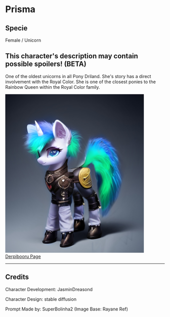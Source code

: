 # Prisma

## Specie

Female / Unicorn

## This character's description may contain possible spoilers! (BETA)

One of the oldest unicorns in all Pony Driland. She's story has a direct involvement with the Royal Color. She is one of the closest ponies to the Rainbow Queen within the Royal Color family.

<img src="https://github.com/Pony-Driland/Website/blob/main/docs/img/characters/prisma/ref.jpg?raw=true" height="500">
<a href="https://derpibooru.org/images/2974681" target="_blank">Derpibooru Page</a>

<hr/>

## Credits

Character Development: JasminDreasond

Character Design: stable diffusion

Prompt Made by: SuperBolinha2 (Image Base: Rayane Ref)